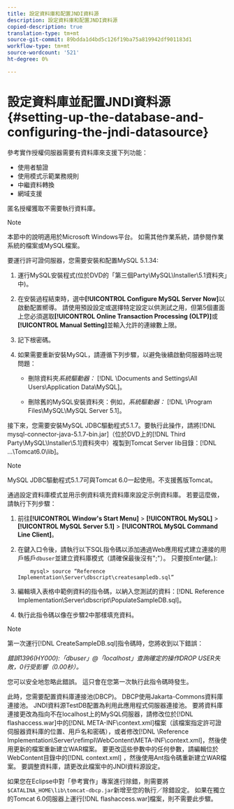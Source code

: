 ```yaml
---
title: 設定資料庫和配置JNDI資料源
description: 設定資料庫和配置JNDI資料源
copied-description: true
translation-type: tm+mt
source-git-commit: 89bdda1d4bd5c126f19ba75a819942df901183d1
workflow-type: tm+mt
source-wordcount: '521'
ht-degree: 0%

---
```



# 設定資料庫並配置JNDI資料源{#setting-up-the-database-and-configuring-the-jndi-datasource}

參考實作授權伺服器需要有資料庫來支援下列功能：

* 使用者驗證
* 使用模式示範業務規則
* 中繼資料轉換
* 網域支援

匿名授權獲取不需要執行資料庫。

>[!NOTE]
>
>本節中的說明適用於Microsoft Windows平台。 如需其他作業系統，請參閱作業系統的檔案或MySQL檔案。

要運行許可證伺服器，您需要安裝和配置MySQL 5.1.34:

1. 運行MySQL安裝程式(位於DVD的「第三個Party\MySQL\Installer\5.1資料夾」中)。
1. 在安裝過程結束時，選中&#x200B;**[!UICONTROL Configure MySQL Server Now]**&#x200B;以啟動配置嚮導。 請使用預設設定或選擇特定設定以供測試之用，但第5個畫面上您必須選取&#x200B;**[!UICONTROL Online Transaction Processing (OLTP)]**&#x200B;或&#x200B;**[!UICONTROL Manual Setting]**&#x200B;並輸入允許的連線數上限。

1. 記下根密碼。
1. 如果需要重新安裝MySQL，請遵循下列步驟，以避免後續啟動伺服器時出現問題：

   * 刪除資料夾&#x200B;*系統驅動器：* [!DNL \Documents and Settings\All Users\Application Data\MySQL]。

   * 刪除舊的MySQL安裝資料夾：例如，*系統驅動器：* [!DNL \Program Files\MySQL\MySQL Server 5.1]。

接下來，您需要安裝MySQL JDBC驅動程式5.1.7。要執行此操作，請將[!DNL mysql-connector-java-5.1.7-bin.jar]（位於DVD上的[!DNL Third Party\MySQL\Installer\5.1]資料夾中）複製到Tomcat Server lib目錄：[!DNL ...\Tomcat6.0\lib]。

>[!NOTE]
>
>MySQL JDBC驅動程式5.1.7可與Tomcat 6.0一起使用。不支援舊版Tomcat。

通過設定資料庫模式並用示例資料填充資料庫來設定示例資料庫。 若要這麼做，請執行下列步驟：

1. 前往&#x200B;**[!UICONTROL Window's Start Menu]** > **[!UICONTROL MySQL]** > **[!UICONTROL MySQL Server 5.1]** > **[!UICONTROL MySQL Command Line Client]**。
1. 在鍵入口令後，請執行以下SQL指令碼以添加通過Web應用程式建立連接的用戶帳戶`dbuser`並建立資料庫模式（請確保最後沒有&quot;;&quot;）。 只要按Enter鍵。):

   ```
       mysql> source “Reference Implementation\Server\dbscript\createsampledb.sql”
   ```

1. 編輯填入表格中範例資料的指令碼，以納入您測試的資料：[!DNL Reference Implementation\Server\dbscript\PopulateSampleDB.sql]。
1. 執行此指令碼以像在步驟2中那樣填充資料。

>[!NOTE]
>
>第一次運行[!DNL CreateSampleDB.sql]指令碼時，您將收到以下錯誤：

*錯誤1396(HY000):「dbuser」@「localhost」查詢確定的操作DROP USER失敗，0行受影響（0.00秒）。*

您可以安全地忽略此錯誤。 這只會在您第一次執行此指令碼時發生。

此時，您需要配置資料庫連接池(DBCP)。 DBCP使用Jakarta-Commons資料庫連接池。 JNDI資料源TestDB配置為利用此應用程式伺服器連接池。 要將資料庫連接更改為指向不在localhost上的MySQL伺服器，請修改位於[!DNL flashaccess.war]中的[!DNL META-INF\context.xml]檔案（該檔案指定許可證伺服器資料庫的位置、用戶名和密碼），或者修改[!DNL \Reference Implementation\Server\refimpl\WebContent\META-INF\context.xml]，然後使用更新的檔案重新建立WAR檔案。 要更改這些參數中的任何參數，請編輯位於WebContent目錄中的[!DNL context.xml] ，然後使用Ant指令碼重新建立WAR檔案。 要調整資料庫，請更改此檔案中的JNDI資料源設定。

如果您在Eclipse中對「參考實作」專案進行除錯，則需要將`$CATALINA_HOME\lib\tomcat-dbcp.jar`新增至您的執行／除錯設定。 如果在獨立的Tomcat 6.0伺服器上運行[!DNL flashaccess.war]檔案，則不需要此步驟。
